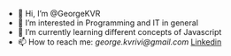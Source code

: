 - 👋 Hi, I’m @GeorgeKVR
- 👀 I’m interested in Programming and IT in general
- 🌱 I’m currently learning different concepts of Javascript
- 📫 How to reach me: _george.kvrivi@gmail.com_  [Linkedin](https://www.linkedin.com/in/giorgi-kvrivishvili-5667321b4/)

<!---
GeorgeKVR/GeorgeKVR is a ✨ special ✨ repository because its `README.md` (this file) appears on your GitHub profile.
You can click the Preview link to take a look at your changes.
--->

